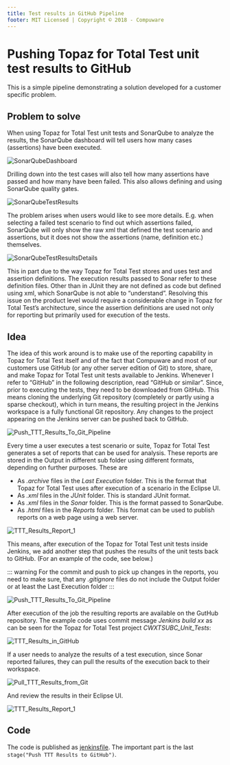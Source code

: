 ```yaml
---
title: Test results in GitHub Pipeline
footer: MIT Licensed | Copyright © 2018 - Compuware
---
```

# Pushing Topaz for Total Test unit test results to GitHub
This is a simple pipeline demonstrating a solution developed for a customer specific problem.

## Problem to solve

When using Topaz for Total Test unit tests and SonarQube to analyze the results, the SonarQube dashboard will tell users how many cases (assertions) have been executed.

![SonarQubeDashboard](./images/SonarQubeDashboard.png)

Drilling down into the test cases will also tell how many assertions have passed and how many have been failed. This also allows defining and using SonarQube quality gates.

![SonarQubeTestResults](./images/SonarQubeTestResults.png)

The problem arises when users would like to see more details. E.g. when selecting a failed test scenario to find out which assertions failed, SonarQube will only show the raw xml that defined the test scenario and assertions, but it does not show the assertions (name, definition etc.) themselves.

![SonarQubeTestResultsDetails](./images/SonarQubeTestResultsDetails.png)

This in part due to the way Topaz for Total Test stores and uses test and assertion definitions. The execution results passed to Sonar refer to these definition files. Other than in JUnit they are not defined as code but defined using xml, which SonarQube is not able to “understand”. Resolving this issue on the product level would require a considerable change in Topaz for Total Test’s architecture, since the assertion definitions are used not only for reporting but primarily used for execution of the tests.

## Idea

The idea of this work around is to make use of the reporting capability in Topaz for Total Test itself and of the fact that Compuware and most of our customers use GitHub (or any other server edition of Git) to store, share, and make Topaz for Total Test unit tests available to Jenkins. Whenever I refer to “GitHub” in the following description, read “GitHub or similar”. Since, prior to executing the tests, they need to be downloaded from GitHub. This means cloning the underlying Git repository (completely or partly using a sparse checkout), which in turn means, the resulting project in the Jenkins workspace is a fully functional Git repository. Any changes to the project appearing on the Jenkins server can be pushed back to GitHub.

![Push_TTT_Results_To_Git_Pipeline](./images/Push_TTT_Results_To_Git_Pipeline.png)

Every time a user executes a test scenario or suite, Topaz for Total Test generates a set of reports that can be used for analysis. These reports are stored in the Output in different sub folder using different formats, depending on further purposes. These are

- As *.archive* files in the *Last Execution* folder. This is the format that Topaz for Total Test uses after execution of a scenario in the Eclipse UI.
- As *.xml* files in the *JUnit* folder. This is standard JUnit format.
- As *.xml* files in the *Sonar* folder. This is the format passed to SonarQube.
- As *.html* files in the *Reports* folder. This format can be used to publish reports on a web page using a web server.

![TTT_Results_Report_1](./images/TTT_Results_Report_1.png)

This means, after execution of the Topaz for Total Test unit tests inside Jenkins, we add another step that pushes the results of the unit tests back to GitHub. (For an example of the code, see below.)

::: warning
For the commit and push to pick up changes in the reports, you need to make sure, that any *.gitignore* files do not include the Output folder or at least the Last Execution folder
:::

![Push_TTT_Results_To_Git_Pipeline](./images/Push_TTT_Results_To_Git_Pipeline.png)

After execution of the job the resulting reports are available on the GutHub repository. The example code uses commit message *Jenkins build xx* as can be seen for the Topaz for Total Test project *CWXTSUBC_Unit_Tests*:

![TTT_Results_in_GitHub](./images/TTT_Results_in_GitHub.png)

If a user needs to analyze the results of a test execution, since Sonar reported failures, they can pull the results of the execution back to their workspace.

![Pull_TTT_Results_from_Git](./images/Pull_TTT_Results_from_Git.png)

And review the results in their Eclipse UI.

![TTT_Results_Report_1](./images/TTT_Results_Report_2.png)

## Code

The code is published as [jenkinsfile](https://github.com/cpwr-devops/DevOps-Examples/tree/master/src/Jenkinsfile/Push_TTT_results_to_Git.jenkinsfile). The important part is the last `stage("Push TTT Results to GitHub")`.
<!--stackedit_data:
eyJoaXN0b3J5IjpbMTg5MDUyNzA3MF19
-->